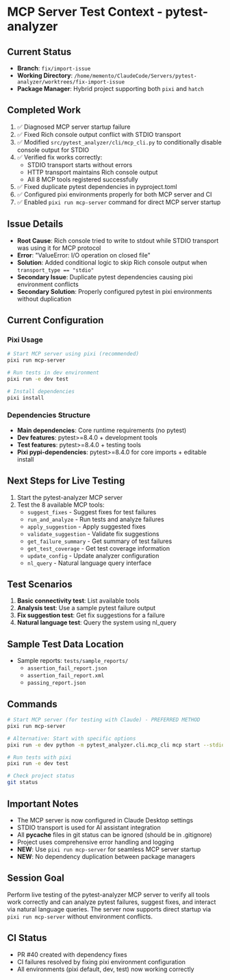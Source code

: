 # MCP Server Test Context - pytest-analyzer

## Current Status
- **Branch**: `fix/import-issue`
- **Working Directory**: `/home/memento/ClaudeCode/Servers/pytest-analyzer/worktrees/fix-import-issue`
- **Package Manager**: Hybrid project supporting both `pixi` and `hatch`

## Completed Work
1. ✅ Diagnosed MCP server startup failure
2. ✅ Fixed Rich console output conflict with STDIO transport
3. ✅ Modified `src/pytest_analyzer/cli/mcp_cli.py` to conditionally disable console output for STDIO
4. ✅ Verified fix works correctly:
   - STDIO transport starts without errors
   - HTTP transport maintains Rich console output
   - All 8 MCP tools registered successfully
5. ✅ Fixed duplicate pytest dependencies in pyproject.toml
6. ✅ Configured pixi environments properly for both MCP server and CI
7. ✅ Enabled `pixi run mcp-server` command for direct MCP server startup

## Issue Details
- **Root Cause**: Rich console tried to write to stdout while STDIO transport was using it for MCP protocol
- **Error**: "ValueError: I/O operation on closed file"
- **Solution**: Added conditional logic to skip Rich console output when `transport_type == "stdio"`
- **Secondary Issue**: Duplicate pytest dependencies causing pixi environment conflicts
- **Secondary Solution**: Properly configured pytest in pixi environments without duplication

## Current Configuration
### Pixi Usage
```bash
# Start MCP server using pixi (recommended)
pixi run mcp-server

# Run tests in dev environment  
pixi run -e dev test

# Install dependencies
pixi install
```

### Dependencies Structure
- **Main dependencies**: Core runtime requirements (no pytest)
- **Dev features**: pytest>=8.4.0 + development tools
- **Test features**: pytest>=8.4.0 + testing tools
- **Pixi pypi-dependencies**: pytest>=8.4.0 for core imports + editable install

## Next Steps for Live Testing
1. Start the pytest-analyzer MCP server
2. Test the 8 available MCP tools:
   - `suggest_fixes` - Suggest fixes for test failures
   - `run_and_analyze` - Run tests and analyze failures
   - `apply_suggestion` - Apply suggested fixes
   - `validate_suggestion` - Validate fix suggestions
   - `get_failure_summary` - Get summary of test failures
   - `get_test_coverage` - Get test coverage information
   - `update_config` - Update analyzer configuration
   - `nl_query` - Natural language query interface

## Test Scenarios
1. **Basic connectivity test**: List available tools
2. **Analysis test**: Use a sample pytest failure output
3. **Fix suggestion test**: Get fix suggestions for a failure
4. **Natural language test**: Query the system using nl_query

## Sample Test Data Location
- Sample reports: `tests/sample_reports/`
  - `assertion_fail_report.json`
  - `assertion_fail_report.xml`
  - `passing_report.json`

## Commands
```bash
# Start MCP server (for testing with Claude) - PREFERRED METHOD
pixi run mcp-server

# Alternative: Start with specific options
pixi run -e dev python -m pytest_analyzer.cli.mcp_cli mcp start --stdio --project-root .

# Run tests with pixi
pixi run -e dev test

# Check project status
git status
```

## Important Notes
- The MCP server is now configured in Claude Desktop settings
- STDIO transport is used for AI assistant integration
- All __pycache__ files in git status can be ignored (should be in .gitignore)
- Project uses comprehensive error handling and logging
- **NEW**: Use `pixi run mcp-server` for seamless MCP server startup
- **NEW**: No dependency duplication between package managers

## Session Goal
Perform live testing of the pytest-analyzer MCP server to verify all tools work correctly and can analyze pytest failures, suggest fixes, and interact via natural language queries. The server now supports direct startup via `pixi run mcp-server` without environment conflicts.

## CI Status
- PR #40 created with dependency fixes
- CI failures resolved by fixing pixi environment configuration
- All environments (pixi default, dev, test) now working correctly